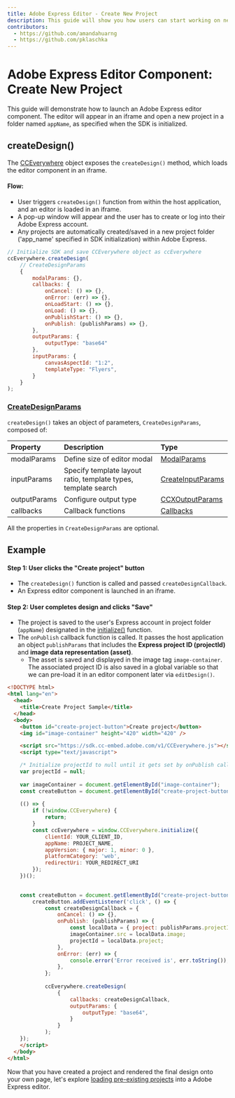 ```yaml
---
title: Adobe Express Editor - Create New Project
description: This guide will show you how users can start working on new projects in a CC Express editor. 
contributors:
  - https://github.com/amandahuarng
  - https://github.com/pklaschka
---
```


# Adobe Express Editor Component: Create New Project

This guide will demonstrate how to launch an Adobe Express editor component. The editor will appear in an iframe and open a new project in a folder named `appName`, as specified when the SDK is initialized.

## createDesign()
The [CCEverywhere](../../../reference/index.md#cceverywhere) object exposes the `createDesign()` method, which loads the editor component in an iframe. 

#### Flow: 
* User triggers `createDesign()` function from within the host application, and an editor is loaded in an iframe.
* A pop-up window will appear and the user has to create or log into their Adobe Express account. 
* Any projects are automatically created/saved in a new project folder ('app_name' specified in SDK initialization) within Adobe Express.

```js
// Initialize SDK and save CCEverywhere object as ccEverywhere 
ccEverywhere.createDesign(
    // CreateDesignParams
    {
        modalParams: {},
        callbacks: {
            onCancel: () => {},
            onError: (err) => {},
            onLoadStart: () => {},
            onLoad: () => {},
            onPublishStart: () => {},
            onPublish: (publishParams) => {},
        },
        outputParams: { 
            outputType: "base64"
        },
        inputParams: { 
            canvasAspectId: "1:2",
            templateType: "Flyers",
        }
    }
); 
```


### [CreateDesignParams](../../../reference/ccx_editor/index.md#createdesignparams)
`createDesign()` takes an object of parameters, `CreateDesignParams`, composed of:

| Property | Description | Type 
| :-- | :-- | :--
| modalParams | Define size of editor modal | [ModalParams](../../../reference/shared_types/index.md#modalparams)
| inputParams | Specify template layout ratio, template types, template search | [CreateInputParams](../../../reference/ccx_editor/index.md#createinputparams) 
| outputParams | Configure output type | [CCXOutputParams](../../../reference/shared_types/index.md#ccxoutputparams)
| callbacks | Callback functions | [Callbacks](../../../reference/shared_types/index.md#callbacks) 
  
<!-- todo: confirm this is true:  -->
All the properties in `CreateDesignParams` are optional. 

## Example 

#### Step 1: User clicks the "Create project" button
* The `createDesign()` function is called and passed `createDesignCallback`. 
* An Express editor component is launched in an iframe. 

#### Step 2: User completes design and clicks "Save"
* The project is saved to the user's Express account in project folder (`appName`) designated in the [initialize()](../../../reference/index.md#initialize) function.
* The `onPublish` callback function is called. It passes the host application an object `publishParams` that includes the __Express project ID (projectId)__ and __image data representation (asset)__. 
  * The asset is saved and displayed in the image tag `image-container`. The associated project ID is also saved in a global variable so that we can pre-load it in an editor component later via `editDesign()`.


```html
<!DOCTYPE html>
<html lang="en">
  <head>
    <title>Create Project Sample</title>
  </head>  
  <body>
    <button id="create-project-button">Create project</button>
    <img id="image-container" height="420" width="420" />

    <script src="https://sdk.cc-embed.adobe.com/v1/CCEverywhere.js"></script>
    <script type="text/javascript">

    /* Initialize projectId to null until it gets set by onPublish callback */
    var projectId = null;
    
    var imageContainer = document.getElementById("image-container");
    const createButton = document.getElementById("create-project-button");
    
    (() => {
        if (!window.CCEverywhere) {
            return;
        }
        const ccEverywhere = window.CCEverywhere.initialize({
            clientId: YOUR_CLIENT_ID,
            appName: PROJECT_NAME,
            appVersion: { major: 1, minor: 0 },
            platformCategory: 'web', 
            redirectUri: YOUR_REDIRECT_URI
        });
    })();
    

    const createButton = document.getElementById("create-project-button");
        createButton.addEventListener('click', () => {
            const createDesignCallback = {
                onCancel: () => {},
                onPublish: (publishParams) => {
                    const localData = { project: publishParams.projectId, image: publishParams.asset.data };
                    imageContainer.src = localData.image;
                    projectId = localData.project;
                },
                onError: (err) => {
                    console.error('Error received is', err.toString());
                },
            };
            
            ccEverywhere.createDesign(
                {
                    callbacks: createDesignCallback, 
                    outputParams: {
                        outputType: "base64",
                    }
                }
            );  
    });
    </script>
  </body> 
</html>
```
Now that you have created a project and rendered the final design onto your own page, let's explore [loading pre-existing projects](../edit_project/index.md) into a Adobe Express editor. 

